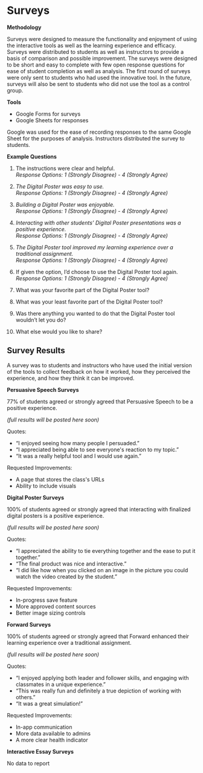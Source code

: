 
# Surveys

 **Methodology**

Surveys were designed to measure the functionality and enjoyment of using the interactive tools as well as the learning experience and efficacy. Surveys were distributed to students as well as instructors to provide a basis of comparison and possible improvement. The surveys were designed to be short and easy to complete with few open response questions for ease of student completion as well as analysis. The first round of surveys were only sent to students who had used the innovative tool. In the future, surveys will also be sent to students who did not use the tool as a control group.

**Tools**

* Google Forms for surveys
* Google Sheets for responses

Google was used for the ease of recording responses to the same Google Sheet for the purposes of analysis. Instructors distributed the survey to students.

**Example Questions**

1. The instructions were clear and helpful.<br />
*Response Options: 1 (Strongly Disagree) - 4 (Strongly Agree)*

1. *The Digital Poster was easy to use.* <br />
*Response Options: 1 (Strongly Disagree) - 4 (Strongly Agree)*

1. *Building a Digital Poster was enjoyable.* <br />
*Response Options: 1 (Strongly Disagree) - 4 (Strongly Agree)*

1. *Interacting with other students’ Digital Poster presentations was a positive experience.*<br />
*Response Options: 1 (Strongly Disagree) - 4 (Strongly Agree)*

1. *The Digital Poster tool improved my learning experience over a traditional assignment.*<br />
*Response Options: 1 (Strongly Disagree) - 4 (Strongly Agree)*

1. If given the option, I’d choose to use the Digital Poster tool again.<br />
*Response Options: 1 (Strongly Disagree) - 4 (Strongly Agree)*

1. What was your favorite part of the Digital Poster tool?

1. What was your least favorite part of the Digital Poster tool?

1. Was there anything you wanted to do that the Digital Poster tool wouldn’t let you do?

1. What else would you like to share?

## Survey Results

A survey was to students and instructors who have used the initial version of the tools to collect feedback on how it worked, how they perceived the experience, and how they think it can be improved.

**Persuasive Speech Surveys**

77% of students agreed or strongly agreed that Persuasive Speech to be a positive experience.

*(full results will be posted here soon)*

Quotes:

* “I enjoyed seeing how many people I persuaded.”
* “I appreciated being able to see everyone's reaction to my topic.”
* “It was a really helpful tool and I would use again.”

Requested Improvements:

* A page that stores the class's URLs
* Ability to include visuals

**Digital Poster Surveys**

100% of students agreed or strongly agreed that interacting with finalized digital posters is a positive experience.

*(full results will be posted here soon)*

Quotes:

* “I appreciated the ability to tie everything together and the ease to put it together.”
* “The final product was nice and interactive.”
* “I did like how when you clicked on an image in the picture you could watch the video created by the student.”

Requested Improvements:

* In-progress save feature
* More approved content sources
* Better image sizing controls

**Forward Surveys**

100% of students agreed or strongly agreed that Forward enhanced their learning experience over a traditional assignment.

*(full results will be posted here soon)*

Quotes:

* “I enjoyed applying both leader and follower skills, and engaging with classmates in a unique experience.”
* “This was really fun and definitely a true depiction of working with others.”
* “It was a great simulation!”

Requested Improvements:

* In-app communication
* More data available to admins
* A more clear health indicator

**Interactive Essay Surveys**

No data to report
